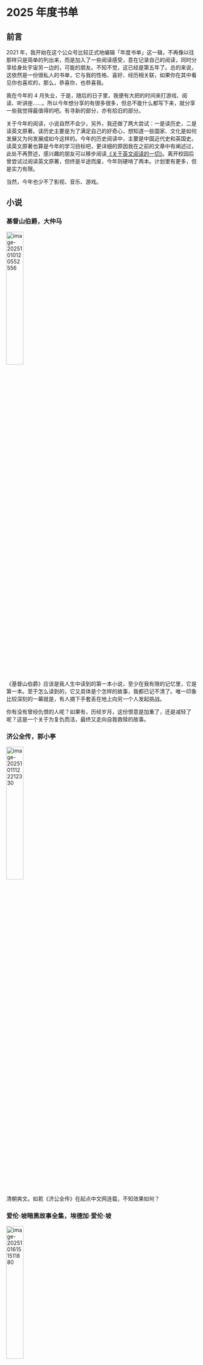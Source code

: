 # 2025 年度书单

## 前言

2021 年，我开始在这个公众号比较正式地编辑「年度书单」这一辑，不再像以往那样只是简单的列出来，而是加入了一些阅读感受，意在记录自己的阅读，同时分享给身处宇宙另一边的，可能的朋友。不知不觉，这已经是第五年了。总的来说，这依然是一份很私人的书单，它与我的性格、喜好、经历相关联，如果你在其中看见你也喜欢的，那么，恭喜你，也恭喜我。

我在今年的 4 月失业，于是，随后的日子里，我便有大把的时间来打游戏、阅读、听讲座……。所以今年想分享的有很多很多，但总不能什么都写下来，就分享一些我觉得最值得的吧。有寻新的部分，亦有拾旧的部分。

关于今年的阅读，小说自然不会少，另外，我还做了两大尝试：一是读历史，二是读英文原著。读历史主要是为了满足自己的好奇心，想知道一些国家、文化是如何发展又为何发展成如今这样的。今年的历史阅读中，主要是中国近代史和英国史。读英文原著也算是今年的学习目标吧，更详细的原因我在之前的文章中有阐述过，此处不再赘述，感兴趣的朋友可以移步阅读[《关于英文阅读的一切》](https://mp.weixin.qq.com/s/gQC-eF0_OuGbWUqCyrTgww)。离开校园后曾尝试过阅读英文原著，但终是半途而废，今年则硬啃了两本。计划里有更多，但是实力有限。

当然，今年也少不了影视、音乐、游戏。

## 小说

### 基督山伯爵，大仲马

<img src="../assets/2025%E5%B9%B4%E5%BA%A6%E4%B9%A6%E5%8D%95/image-20251010120552556.png" alt="image-20251010120552556" width="30%" />

《基督山伯爵》应该是我人生中读到的第一本小说，至少在我有限的记忆里，它是第一本。至于怎么读到的，它又具体是个怎样的故事，我都已记不清了。唯一印象比较深刻的一幕就是，有人摘下手套丢在地上向另一个人发起挑战。

你有没有曾经仇恨的人呢？如果有，历经岁月，这份恨意是加重了，还是减轻了呢？这是一个关于为复仇而活，最终又走向自我救赎的故事。

### 济公全传，郭小亭

<img src="../assets/2025%E5%B9%B4%E5%BA%A6%E4%B9%A6%E5%8D%95/image-20251011122212330.png" alt="image-20251011122212330" width="30%" />

清朝爽文。如若《济公全传》在起点中文网连载，不知效果如何？

### 爱伦·坡暗黑故事全集，埃德加·爱伦·坡

<img src="../assets/2025%E5%B9%B4%E5%BA%A6%E4%B9%A6%E5%8D%95/image-20251016151511880.png" alt="image-20251016151511880" width="30%"/>

### 银河英雄传说，田中芳树

<img src="../assets/2025%E5%B9%B4%E5%BA%A6%E4%B9%A6%E5%8D%95/image-20251011131423583.png" alt="image-20251011131423583" width="30%" />

我无法想象，民主与帝制的战争，会在太空中爆发。

## 诗集

### 悲伤的人不要相遇，李麦花

<img src="../assets/2025%E5%B9%B4%E5%BA%A6%E4%B9%A6%E5%8D%95/Snipaste_2025-10-11_11-40-20.png" alt="Snipaste_2025-10-11_11-40-20" width="30%" />

母亲问：「写诗有什么用？」

李麦花写道：

> 父亲做那么多漂亮的房子柜子桌子椅子  
> 他消失了，有一天它们也会消失  
> 写诗，不是这样的，妈妈  
> 如果写得好  
> 有一天我消失了  
> 它们会一直在  
> 它们替我说话

### 西西诗集，西西

<img src="../assets/2025%E5%B9%B4%E5%BA%A6%E4%B9%A6%E5%8D%95/image-20251012081554560.png" alt="image-20251012081554560" width="30%" />

## 政治

这一部分不做评述。

### 政治秩序的起源（上卷） ：从史前到法国大革命，弗朗西斯·福山

<img src="../assets/2025%E5%B9%B4%E5%BA%A6%E4%B9%A6%E5%8D%95/image-20251014104525626.png" alt="image-20251014104525626" width="30%" />

### 政治秩序的起源（下卷）：从工业革命到民主全球化的政治秩序与政治衰败，弗朗西斯·福山

<img src="../assets/2025%E5%B9%B4%E5%BA%A6%E4%B9%A6%E5%8D%95/image-20251014104544680.png" alt="image-20251014104544680" width="30%" />

### 自由主义和对其的不满，弗朗西斯·福山

<img src="../assets/2025%E5%B9%B4%E5%BA%A6%E4%B9%A6%E5%8D%95/image-20251012081935187.png" alt="image-20251012081935187" width="30%" />

## 经济

### How Countries Go Broke: The Big Cycle，Ray Dalio

<img src="../assets/2025%E5%B9%B4%E5%BA%A6%E4%B9%A6%E5%8D%95/image-20251011203719754.png" alt="image-20251011203719754" width="30%" />

没有什么能逃过周期——生态周期、历史周期、经济周期、人口周期……

为什么？因为在幸福年代，大家都在自觉或不自觉地加杠杆。杠杆是繁荣的推手，亦是下行的元凶。

个人要合理使用杠杆，国家（政府）亦然。

## 历史

### The Landscape of History: How Historians Map the Past，John Lewis Gaddis

<img src="../assets/2025%E5%B9%B4%E5%BA%A6%E4%B9%A6%E5%8D%95/image-20251011131031711.png" alt="image-20251011131031711" width="30%"/>

真实的历史到底是怎样的？我很喜欢的一个台北乐队，名叫 Vast & Hazy。真实的历史大概就是如此，庞大且朦胧。它由无数渺小的个体编织而成，从此刻回望，历史如同身处迷雾之中，你能隐约看见轮廓，却怎么也无法看清细节。

这本书主要写给历史研究者，但作为普通的历史读者，我还是从中收获了不少启发：

1. 「历史」本身是客观存在的，但是「历史学」不是。历史学家不过也只是用有限的史料拼凑出一个可能的过去。
2. 「Everything depended on everything else.」历史没有单一因果可言，「结构性问题的背后必然是结构性的历史成因」说的大体就是如此。小心那种「某一件事或某一个人造成了某一个结果」的观点。
3. 「历史」是结合了必然与偶然的「复杂系统（complex systems）」，它既非完全决定论的结果，也不是纯粹偶然的拼合。例如，一战的爆发从宏观上看似必然（因列强竞争结构早已存在），但其触发点——萨拉热窝事件——却是偶然的。
4. 「历史学」是一门「解释的艺术」而非「预测的科学」，它需要平衡必然与偶然。
5. 避免将现代价值观强加于过去的人物。

### 壹玖壹壹：从鸦片战争到军阀混战的百年影像史，刘香成

<img src="../assets/2025%E5%B9%B4%E5%BA%A6%E4%B9%A6%E5%8D%95/s29507799.jpg" alt="img" width="30%" />

这是一部影相集，它记录了 1859 年至 1928 年间动荡的中国。在描绘历史这件事上，相较于文字，图像有着更震撼的力量：你能看见那个时代里，生活在这片土地上的不同年龄、不同阶级、不同肤色的人们的真实样貌。真实与我们的认识之间有着怎样的不同呢？看看吧，他们穿着草鞋，他们叼着烟斗，他们目光炯炯。

### 重说中国近代史，张鸣

<img src="../assets/2025%E5%B9%B4%E5%BA%A6%E4%B9%A6%E5%8D%95/image-20251011122321422.png" alt="image-20251011122321422" width="30%" />

中国近代史是大学必修课，虽说是近代史，但众所周知，这是一门政治课。重说的目的就在于，让近代史回归近代史。

### 金雀花王朝：缔造英格兰的武士国王与王后们，丹·琼斯

<img src="../assets/2025%E5%B9%B4%E5%BA%A6%E4%B9%A6%E5%8D%95/image-20251011122042540.png" alt="image-20251011122042540" width="30%" />

### 空王冠：玫瑰战争与都铎王朝的崛起，丹·琼斯

<img src="../assets/2025%E5%B9%B4%E5%BA%A6%E4%B9%A6%E5%8D%95/image-20251011122119297.png" alt="image-20251011122119297" width="30%" />

在希腊罗马时期，不列颠不过是偏远一隅，中世纪前中期，英格兰也难与欧洲的大陆国家媲美，可到了 18 世纪，这个岛屿却成为了世界舞台的中心。工业革命前的英格兰经历了什么？是怎样的历史遗产促使它成为曾经的大英帝国？丹·琼斯的这两本书会带你回顾那个血与火中的英格兰。

### 英国史，西蒙·沙玛

<img src="../assets/2025%E5%B9%B4%E5%BA%A6%E4%B9%A6%E5%8D%95/image-20251011203141508.png" alt="image-20251011203141508" width="30%" />

### 风雨横渡：英国、奴隶和美国革命，西蒙·沙玛

<img src="../assets/2025%E5%B9%B4%E5%BA%A6%E4%B9%A6%E5%8D%95/image-20251011203147085.png" alt="image-20251011203147085" width="30%"/>

## 杂志

### 新哲人 05：我爱故我在

<img src="../assets/2025%E5%B9%B4%E5%BA%A6%E4%B9%A6%E5%8D%95/s35077862.jpg" alt="s35077862" width="30%" />

### 呼吸 12：成功以外的长期主义

<img src="../assets/2025%E5%B9%B4%E5%BA%A6%E4%B9%A6%E5%8D%95/image-20251012122340601.png" alt="image-20251012122340601" width="30%" />

## 漫画

### 电影少女，桂正和

<img src="../assets/2025%E5%B9%B4%E5%BA%A6%E4%B9%A6%E5%8D%95/20240427131425428.png" alt="20240427131425428" width="60%" />

这故事看得我糟心。他爱她爱他，她爱他爱她、不知道自己真正喜欢的是谁、害怕表达会被误解、生命所剩无几时还期望与爱人重聚、和女朋友说出我们做普通朋友感情会更好……什么《白色相簿》情节啊，老夫心绞痛，刚开始看的时候，还以为是恋爱喜剧呢。为什么糟心还能看下去呢？因为这终究还是个悲伤的故事啦，要是结局能再悲伤一点就更好了。

《电影少女》是我 5 年前和《剑风传奇》一起购入的，吃灰了 5 年，5 年！今年购入了桂正和的另一部作品《I”s》，想着先看《电影少女》，结果元气大伤，《I”s》讲的也是爱情故事，我实在没心力看了，缓几年再说。

不过，我想桂正和在创作《电影少女》的时候一定也在想这些问题吧：如果你知道这份爱有期限，你还会开始吗？为什么我们的表达不能再直白一些呢？爱到底是一种感觉，还是一种能力呢？

或许，青春年少时的爱恋就是这般青涩吧。是青涩，还是真诚呢？

### 爱玛侬系列，梶尾真治 & 鹤田谦二

<img src="../assets/2025%E5%B9%B4%E5%BA%A6%E4%B9%A6%E5%8D%95/EMANON_000a.jpeg" alt="EMANON_000a" width="80%" />

鹤田谦二的这部作品脱胎于梶尾真治的科幻小说《回忆爱玛侬》。整部作品最精彩的地方应该还是第一卷吧，一段简短的、披着科幻外衣的、略带哀伤的，爱情故事。

如果某一天，我也在渡轮上遇见一位留着长发，叼着香烟，慢慢说着她三十亿年记忆的十七岁少女，大概我也会迷恋上吧。

十七年之后，你还会记得那个在甲板上，曾让你心动的身影吗？

### Forget me not，鹤田谦二

<img src="../assets/2025%E5%B9%B4%E5%BA%A6%E4%B9%A6%E5%8D%95/FMN_0000.jpeg" alt="FMN_0000" width="80%" />

玛丽小姐，别以为换了名字我就不知道是你了！爱玛侬！

虽然这么说，但其实《回忆爱玛侬》是《Forget me not》之后的作品，且鹤田谦二后期作品里的女主角基本都很像哦。1990 年的《中华姑娘》，1997 年的《Forget me not》，2006 年的《回忆爱玛侬》，2011 年的《冒险岛艾尔基特》……长发、毛衣、牛仔裤、叼着烟……脸也很像。

《Forget me not》的故事并不丰满，或者说是留白的地方有很多，对于想象力丰富的读者来说，它会是个好故事的。我则权把它当作是对爱玛侬这个角色的拓展了。鹤田桑在《回忆爱玛侬》的后记里说，他曾在中央本线的列车上看见神似爱玛侬的女性，她穿着牛仔裤配红色毛衣。玛丽小姐就是这样，穿着牛仔裤配红色毛衣。也许玛丽小姐就是鹤田桑在画《回忆爱玛侬》之前对爱玛侬这一角色的想象。

### 大仙术士李白，叶明轩

<img src="../assets/2025%E5%B9%B4%E5%BA%A6%E4%B9%A6%E5%8D%95/20250817082407946.png" alt="20250817082407946" width="50%" />

如果能重来，我也要选李白。

## 影视

### 东京爱情故事，永山耕三 & 本间欧彦

<img src="../assets/2025%E5%B9%B4%E5%BA%A6%E4%B9%A6%E5%8D%95/cace1a817126d8544b6ad0780de10fe27f17d88a.png@450w_600h.webp" alt="东京爱情故事" width="30%" />

莉香！莉香！莉香！

<img src="../assets/2025%E5%B9%B4%E5%BA%A6%E4%B9%A6%E5%8D%95/0%2754.766%27%27.jpg" alt="赤名莉香" width="50%" />

莉香的笑容由我来守护！！！

### 血谜拼图，尹钟彬

<img src="../assets/2025%E5%B9%B4%E5%BA%A6%E4%B9%A6%E5%8D%95/p2920512351.webp" alt="img" width="30%" />

作为一部推理剧，故事的展现方式总体可评为中上，不过能让我看下去的主要原因是，我金多美粉丝！

### 杀人回忆，奉俊昊

<img src="../assets/2025%E5%B9%B4%E5%BA%A6%E4%B9%A6%E5%8D%95/p1633113220.webp" alt="img" width="30%" />

时代的无力。

### 金福南杀人事件始末，张哲洙

<img src="../assets/2025%E5%B9%B4%E5%BA%A6%E4%B9%A6%E5%8D%95/p596526266.webp" alt="img" width="30%" />

「不在沉默中爆发，就在沉默中灭亡。」

## 音乐

### 爱爱爱，方大同

<img src="../assets/2025%E5%B9%B4%E5%BA%A6%E4%B9%A6%E5%8D%95/1021664.jpg" alt="愛愛愛專輯- 方大同Khalil Fong - LINE MUSIC" width="30%" />

我心中最能代表大同的专辑。RIP。

### 如果每天都可以 happy happy 谁想要 sad:)) - 一起去度假，陈娴静

<img src="../assets/2025%E5%B9%B4%E5%BA%A6%E4%B9%A6%E5%8D%95/1200x630bb.jpg" alt="如果每天都可以happy happy 谁想要sad:)) - 一起去度假》- 陈娴静的专辑- Apple Music" width="30%" />

在念白、饶舌与摇滚之间，风格独特。

### Radio (Dum-Dum)，宋雨琦

<img src="../assets/2025%E5%B9%B4%E5%BA%A6%E4%B9%A6%E5%8D%95/latest.jpeg" alt="Radio (Dum-Dum) | (G)I-DLE Wiki | Fandom" width="30%" />

无它，我雨琦粉丝！

### andata (Electric Youth Remix)，坂本龙一 & Electric Youth

<img src="../assets/2025%E5%B9%B4%E5%BA%A6%E4%B9%A6%E5%8D%95/ab67616d0000b273c2c8d79979f620d651e6ff47.jpeg" alt="andata (Electric Youth Remix) - Single by Ryuichi Sakamoto | Spotify" width="30%" />

Electric Youth 是一支来自加拿大的乐队，与他们的名字一样，他们的作品中有很多的电子合成器音效。这首由他们重新编曲的《andata》同样有着浓厚的电子合成器成分，其中的鼓组节奏感十足。

### Bumpy，Beverly（ビバリー）

<img src="../assets/2025%E5%B9%B4%E5%BA%A6%E4%B9%A6%E5%8D%95/600x600bf-60.jpg" alt="Bumpy - Beverlyの曲 - Apple Music" width="30%" />

intro 谁听谁开抖。不说了我要先抖了。

### Hollow Knight: Silksong (Original Soundtrack)，Christopher Larkin

<img src="../assets/2025%E5%B9%B4%E5%BA%A6%E4%B9%A6%E5%8D%95/ab67616d0000b273e9bb10e381fbd4f78ce2a511.jpeg" alt="Hollow Knight: Silksong (Original Soundtrack) - Album by Christopher Larkin  | Spotify" width="30%" />

《Silksong》发售之后，我几乎每天都会听这张专辑。专辑中的曲目多为交响乐，其中幽影（Phantom）的 Boss 曲《Phantom》甚至使用了管风琴，众所周知，管风琴虽然叫「琴」，但它大的与房子无异，鲜有乐团拥有。这些交响乐中还有很多独特音色来自于我不知道名字的乐器。

在玩游戏的时候，很难有精力同时面对敌人和欣赏音乐，当我闲暇时再听这张专辑，并回忆游戏里的内容，我发现这些曲目无论是乐器选择还是曲调转折都十分契合《Silksong》想要的人物与环境刻画。

总之，制作水准不可谓不高。

一个王国曾经的恢弘与如今的衰败，皆在专辑第一首曲目——《Enter Pharloom》之中。推荐其中几首我比较喜欢的：《Red Maiden》、《Cogwork Dancers》、《Sister of the Void》。

在 B 站上看到了一位名叫「南半球首席鉴赏家」的 up 做了关于《Silksong》的音乐鉴赏，视频内容结合了 up 个人的游戏经验与音乐学识，推荐移步观看。链接：[https://space.bilibili.com/194426/lists/6472216?type=season]

### 1，Elaine Kim（일레인）

<img src="../assets/2025%E5%B9%B4%E5%BA%A6%E4%B9%A6%E5%8D%95/600x600bf-60-20251014145048822.jpg" alt="1 - 일레인의 앨범 - Apple Music" width="30%" />

## 游戏

### Split Fiction（双影奇境），Hazelight Studios

<img src="../assets/2025%E5%B9%B4%E5%BA%A6%E4%B9%A6%E5%8D%95/split_fiction.jpg" alt="split_fiction" width="50%" />

Hazelight Studios 在年初时推出的力作，同《双人成行》和《逃出生天》一样，是一款双人游戏，于是这款游戏最大的难度就是，你需要一个能和你一起玩的朋友。

这一作在内容和玩法上都致敬了很多经典，有些甚至可以追溯到上个世纪。如果你是个多元游戏爱好者，那么恭喜你，你能更好地体验这个游戏带来的乐趣。当然，这个游戏最能带给你的，是对友情的体验，无论是游戏内，还是游戏外。

### Persona 5 Royal（女神异闻录 5 皇家版），ATLUS

<img src="../assets/2025%E5%B9%B4%E5%BA%A6%E4%B9%A6%E5%8D%95/persona_5_royal.jpg" alt="persona_5_royal" width="50%" />

ペルソナ！！！！！

经典 JRPG。如果你想尝试 JRPG 这一类型，P5R 是最优选择，没有之一（绝对不是因为能十艘跳！）。

### Stellar Blade（剑星），SHIFT UP Corporation

<img src="../assets/2025%E5%B9%B4%E5%BA%A6%E4%B9%A6%E5%8D%95/stellar_blade.jpg" alt="stellar_blade" width="50%" />

没什么好说的，没有人能比金亨泰更懂艺术！！！！！

### No Man's Sky（无人深空），Hello Games

<img src="../assets/2025%E5%B9%B4%E5%BA%A6%E4%B9%A6%E5%8D%95/no_mans_sky.jpg" alt="no_mans_sky" width="50%" />

开放世界探索游戏。

我最喜欢的环节就是开着飞船欣赏各种随机生成的星球，无论是在太空中观赏一个奇特色彩的星球，还是身处星球之上观赏它独特的壮观景象。

面对无尽的宇宙，探索一切未知时能伴随你的，只剩下孤独。

### Crusader Kings III，Paradox Development Studio

<img src="../assets/2025%E5%B9%B4%E5%BA%A6%E4%B9%A6%E5%8D%95/crusader_kings_III.jpg" alt="crusader_kings_III" width="50%" />

中世纪权力模拟器。

在利益与友谊面前，在权力与亲情面前，在盟约与正义面前，你会怎么选？玩一把你就能知道自己的马基雅维利程度是多少。

我想，能在权力斗争中攀至顶峰的，应该不会是「哲学王」。

### Hollow Knight: Silksong，Team Cherry

<img src="../assets/2025%E5%B9%B4%E5%BA%A6%E4%B9%A6%E5%8D%95/silksong.jpg" alt="silksong" width="50%" />

如果你是顶尖的平台跳跃玩家，或者是像我这样经历过「魂系列」洗礼的抖 M，那你就可以在这款游戏中体验到不小的乐趣。如果都不是，那这款续作可能暂时还不适合你，不妨等等官方更新和玩家攻略。

在剧情上，我觉得《Silksong》很好地利用了碎片化叙事来描绘一个世界走向没落时的众生相。好像我喜欢的「类魂系列」背景都是如此。世界走向终结，有「灰心哥」，有乐观主义者，有坚守使命之人，亦有背信弃义之人……终结之后，是崭新的开始。

「人生是残酷的，但残酷的尽头也有温柔存在。」
